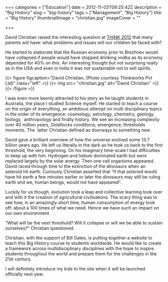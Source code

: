 +++
categories = ["Education"]
date = 2012-11-03T09:25:42Z
description = "Big History"
slug = "big-history"
tags = ["Management", "Big History"]
title = "Big History"
thumbnailImage = "christian.jpg"
imageCover = ""

+++

David Christian raised the interesting question at [THiNK 2012](http://thinkworks.in/guest-blog-david-literally-left-us-in-the-dark/ "THiNK 2012") that many parents will have: what problems and issues will our children be faced with?

He started to elaborate that the Russian economy prior to Brezhnev would have collapsed if people would have stopped drinking vodka as its economy depended for 40% on this. An interesting thought but not surprising really as in the USA and even in India it was not sustainable not to sell spirits.

{{< figure figcaption="David Christian, (Photo courtesy Thinkworks Pvt Ltd)" class="left" >}}
	{{< img src= "christian.jpg"  alt="David Christian" >}}
{{< /figure >}}

I was even more keenly attracted to his story as he taught students in Australia, the place I studied Science myself. He started to teach a course on the origin of everything, an ambitious attempt on multi disciplinary topics in the order of its emergence: cosmology, astrology, chemistry, geology, biology,  anthropology and finally history. We see an increasing complexity over 40 million years, Goldilocks conditions, emergence, thresholds moments. The  latter Christian defined as doorways to something new.

David gave a brilliant overview of how the universe evolved some 13.7 billion years ago. He left us literally in the dark as he took us back to the first threshold, the very beginning. On his imaginary time-scale I had difficulties to keep up with him. Hydrogen and helium dominated earth but were replaced largely by the solar energy. Then one cell organisms appeared. David raced through time to the extinction of the dinosaurs when an asteroid hit earth. Curiously Christian asserted that “if that asteroid would have hit earth a few minutes earlier or later the dinosaurs may still be ruling earth and we, human beings, would not have appeared”.

Luckily for us though, evolution took a leap and collective learning took over and with it the creation of agricultural civilisations. The scary thing was to see how, in an amazingly short time, human consumption of energy took off: about a 100 times of what we need. Hence we have such an impact on our own environment.

“What will be the next threshold? Will it collapse or will we be able to sustain ourselves?” Christian questioned.

Christian, with the support of Bill Gates, is putting together a website to teach this Big History course to students worldwide. He would like to create a framework across multidisciplinary disciplines with the hope to inspire students throughout the world and prepare them for the challenges in the 21st century.

I will definitely introduce my kids to the site when it will be launched officially next year.